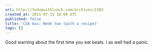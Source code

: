 ```yaml
---
url: http://fedupwithlunch.com/archives/1383
created_at: 2011-07-15 10:09 UTC
published: false
title: 'CSA box: Week two (with a recipe)'
tags: []
---
```


Good warning about the first time you eat beats. I as well had a panic.
